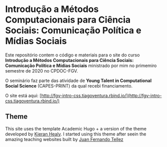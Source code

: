 # Introdução a Métodos Computacionais para Ciência Sociais: Comunicação Política e Mídias Sociais

Este repositório contem o código e materiais para o site do curso **Introdução a Métodos Computacionais para Ciência Sociais: Comunicação Política e Mídias Sociais** ministrado por mim no primemiro semestre de 2020 no CPDOC-FGV. 

O seminário faz parte das atividade de **Young Talent in Computational Social Science** (CAPES-PRINT) da qual recebi financiamento. 

O site está aqui: [http://fgv-intro-css.tiagoventura.rbind.io/](http://fgv-intro-css.tiagoventura.rbind.io/)

## Theme

This site uses the template Academic Hugo + a version of the theme developed by [Kieran Healy](https://kieranhealy.org/). I started using this theme after seein the amazing teaching websites built by [Juan Fernando Tellez]("https://juanftellez.com/")
